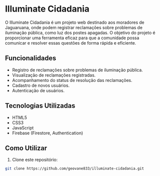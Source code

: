 # Illuminate Cidadania

O Illuminate Cidadania é um projeto web destinado aos moradores de Jaguaruana, onde podem registrar reclamações sobre problemas de iluminação pública, como luz dos postes apagadas. O objetivo do projeto é proporcionar uma ferramenta eficaz para que a comunidade possa comunicar e resolver essas questões de forma rápida e eficiente.

## Funcionalidades

- Registro de reclamações sobre problemas de iluminação pública.
- Visualização de reclamações registradas.
- Acompanhamento do status de resolução das reclamações.
- Cadastro de novos usuários.
- Autenticação de usuários.

## Tecnologias Utilizadas

- HTML5
- CSS3
- JavaScript
- Firebase (Firestore, Authentication)

## Como Utilizar

1. Clone este repositório:

```bash
git clone https://github.com/geovane833/illuminate-cidadania.git
